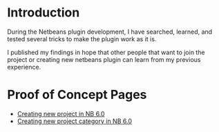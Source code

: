 # Introduction #

During the Netbeans plugin development, I have searched, learned, and tested several tricks to make the plugin work as it is.

I published my findings in hope that other people that want to join the project or creating new netbeans plugin can learn from my previous experience.


# Proof of Concept Pages #

  * [Creating new project in NB 6.0](PocCreateNewProject.md)
  * [Creating new project category in NB 6.0](PocCreateNewProjectCategory.md)